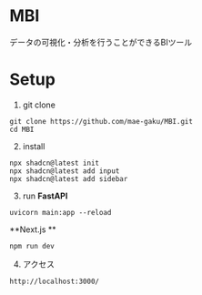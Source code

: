 

# MBI
データの可視化・分析を行うことができるBIツール


# Setup

1. git clone
```
git clone https://github.com/mae-gaku/MBI.git
cd MBI
```

2. install
```
npx shadcn@latest init
npx shadcn@latest add input
npx shadcn@latest add sidebar
```


3. run
**FastAPI**
```
uvicorn main:app --reload
```

**Next.js **
```
npm run dev
```

4. アクセス
```
http://localhost:3000/
```